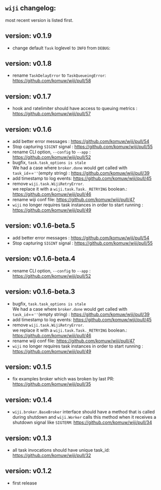 ## `wiji` changelog:
most recent version is listed first.


## **version:** v0.1.9
- change default `Task` loglevel to `INFO` from `DEBUG`: 

## **version:** v0.1.8
- rename `TaskDelayError` to `TaskQueueingError`: https://github.com/komuw/wiji/pull/58

## **version:** v0.1.7
- hook and ratelimiter should have access to queuing metrics : https://github.com/komuw/wiji/pull/57

## **version:** v0.1.6
- add better error messages : https://github.com/komuw/wiji/pull/54
- Stop capturing `SIGINT` signal : https://github.com/komuw/wiji/pull/55
- rename CLI option, `--config` to `--app` : https://github.com/komuw/wiji/pull/52
- bugfix, `task.task_options is stale`    
  We had a case where `broker.done` would get called with `task_id`==`''`(empty string) : https://github.com/komuw/wiji/pull/39
- add timestamp to log events: https://github.com/komuw/wiji/pull/45
- remove `wiji.task.WijiRetryError`.   
  we replace it with a `wiji.task.Task._RETRYING` boolean.: https://github.com/komuw/wiji/pull/46
- rename wiji conf file: https://github.com/komuw/wiji/pull/47
- `wiji` no longer requires task instances in order to start running : https://github.com/komuw/wiji/pull/49

## **version:** v0.1.6-beta.5
- add better error messages : https://github.com/komuw/wiji/pull/54
- Stop capturing `SIGINT` signal : https://github.com/komuw/wiji/pull/55

## **version:** v0.1.6-beta.4
- rename CLI option, `--config` to `--app` : https://github.com/komuw/wiji/pull/52

## **version:** v0.1.6-beta.3
- bugfix, `task.task_options is stale`    
  We had a case where `broker.done` would get called with `task_id`==`''`(empty string) : https://github.com/komuw/wiji/pull/39
- add timestamp to log events: https://github.com/komuw/wiji/pull/45
- remove `wiji.task.WijiRetryError`.   
  we replace it with a `wiji.task.Task._RETRYING` boolean.: https://github.com/komuw/wiji/pull/46
- rename wiji conf file: https://github.com/komuw/wiji/pull/47
- `wiji` no longer requires task instances in order to start running : https://github.com/komuw/wiji/pull/49

## **version:** v0.1.5
- fix examples broker which was broken by last PR: https://github.com/komuw/wiji/pull/35

## **version:** v0.1.4
- `wiji.broker.BaseBroker` interface should have a method that is called during shutdown
  and `wiji.Worker` calls this method when it receives a shutdown signal like `SIGTERM`: https://github.com/komuw/wiji/pull/34

## **version:** v0.1.3
- all task invocations should have unique task_id: https://github.com/komuw/wiji/pull/32

## **version:** v0.1.2
- first release
